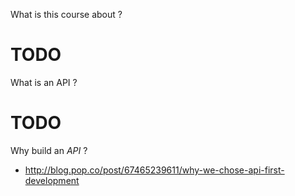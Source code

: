 What is this course about ?

# TODO

What is an API ?

# TODO

Why build an *API* ?

* http://blog.pop.co/post/67465239611/why-we-chose-api-first-development